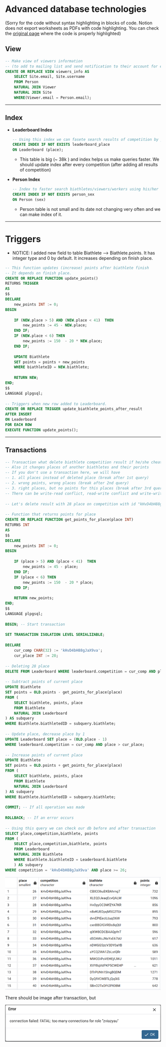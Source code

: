 # Advanced database technologies

(Sorry for the code without syntax highlighting in blocks of code. Notion does not export worksheets as PDFs with code highlighting. You can check the [original page](https://zhenyara.notion.site/DBS-b78d2c916e584212a1663821a3f82040?pvs=4) where the code is properly highlighted)

## View

```sql
-- Make view of viewers information
-- (to add to mailing list and send notification to their account for example)
CREATE OR REPLACE VIEW viewers_info AS
    SELECT Site.email, Site.username
    FROM Person
    NATURAL JOIN Viewer
    NATURAL JOIN Site
    WHERE(Viewer.email = Person.email);
```

---

## Index

- **Leaderboard Index**
    
    ```sql
    -- Using this index we can fasete search results of competition by place.
    CREATE INDEX IF NOT EXISTS leaderboard_place
    ON Leaderboard (place);
    ```
    
    - This table is big (~ 38k ) and index helps us make queries faster. We should update index after every competition (after adding all results of competition)
- **Person Index**
    
    ```sql
    -- Index to faster search biathletes/viewers/workers using his/her sex
    CREATE INDEX IF NOT EXISTS person_sex
    ON Person (sex)
    ```
    
    - Person table is not small and its date not changing very often and we can make index of it.

---

# Triggers

- NOTICE:  I added new field to table Biathlete —> Biathlete.points. It has integer type and 0 by default. It increases depending on finish place.

```sql
-- This function updates (increase) points after biathlete finish
-- It depends on finish place.
CREATE OR REPLACE FUNCTION update_points()
RETURNS TRIGGER
AS
$$
DECLARE
    new_points INT := 0;
BEGIN

    IF (NEW.place > 5) AND (NEW.place < 41)  THEN
        new_points := 45 - NEW.place;
    END IF;
    IF (NEW.place < 6) THEN
        new_points := 150  - 20 * NEW.place;
    END IF;

    UPDATE Biathlete
    SET points = points + new_points
    WHERE biathleteID = NEW.biathlete;

    RETURN NEW;
END;
$$
LANGUAGE plpgsql;

-- Triggers when new row added to Leaderboard.
CREATE OR REPLACE TRIGGER update_biathlete_points_after_result
AFTER INSERT
ON Leaderboard
FOR EACH ROW 
EXECUTE FUNCTION update_points();
```

---

## Transactions

```sql
-- Transaction what delete biathlete competition result if he/she cheats (like doping).
-- Also it changes places of another biathletes and their porints
-- If you don't use a transaction here, we will have
-- 1. all places instead of deleted place (break after 1st query)
-- 2. wrong points, wrong places (break after 2nd query)
-- 3. right places, but no points for this places (break after 3rd query)
-- There can be write-read conflict, read-write conflict and write-write conflict.

-- Let's delete result with 28 place on competition with id "kHvD4bH88gJaX9va"

-- Function that returns points for place
CREATE OR REPLACE FUNCTION get_points_for_place(place INT)
RETURNS INT
AS
$$
DECLARE
    new_points INT := 0;
BEGIN

    IF (place > 5) AND (place < 41)  THEN
        new_points := 45 - place;
    END IF;
    IF (place < 6) THEN
        new_points := 150  - 20 * place;
    END IF;

    RETURN new_points;
END;
$$
LANGUAGE plpgsql;

BEGIN; -- Start transaction

SET TRANSACTION ISOLATION LEVEL SERIALIZABLE;

DECLARE
    cur_comp CHAR(32) := 'kHvD4bH88gJaX9va';
    cur_place INT := 28;

-- Deleting 28 place
DELETE FROM Leaderboard WHERE leaderboard.competition = cur_comp AND place = cur_place;

-- Subtract points of current place
UPDATE Biathlete
SET points = OLD.points - get_points_for_place(place)
FROM (
    SELECT biathlete, points, place
    FROM Biathlete
	NATURAL JOIN Leaderboard
) AS subquery
WHERE Biathlete.biathletedID = subquery.biathlete;

-- Update place, decrease place by 1
UPDATE Leaderboard SET place = (OLD.place - 1) 
WHERE leaderboard.competition = cur_comp AND place > cur_place;

-- Increase points of current place
UPDATE Biathlete
SET points = OLD.points + get_points_for_place(place)
FROM (
    SELECT biathlete, points, place
    FROM Biathlete
	NATURAL JOIN Leaderboard
) AS subquery
WHERE Biathlete.biathletedID = subquery.biathlete;

COMMIT; -- If all operation was made

ROLLBACK; -- If an error occurs

-- Using this query we can check our db before and after transaction
SELECT place,competition,biathlete, points
FROM (
	SELECT place,competition,biathlete, points
	FROM Leaderboard 
	NATURAL JOIN Biathlete
	WHERE Biathlete.biathleteID = Leaderboard.biathlete
	) AS subquery
WHERE competition = 'kHvD4bH88gJaX9va' AND place >= 26;
```

![Untitled](../media/technologies_1.png)

There should be image after transaction, but

![Untitled](../media/technologies_2.png)